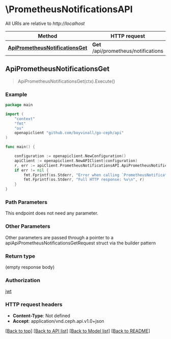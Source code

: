 # \PrometheusNotificationsAPI

All URIs are relative to *http://localhost*

Method | HTTP request | Description
------------- | ------------- | -------------
[**ApiPrometheusNotificationsGet**](PrometheusNotificationsAPI.md#ApiPrometheusNotificationsGet) | **Get** /api/prometheus/notifications | 



## ApiPrometheusNotificationsGet

> ApiPrometheusNotificationsGet(ctx).Execute()



### Example

```go
package main

import (
	"context"
	"fmt"
	"os"
	openapiclient "github.com/boyvinall/go-ceph/api"
)

func main() {

	configuration := openapiclient.NewConfiguration()
	apiClient := openapiclient.NewAPIClient(configuration)
	r, err := apiClient.PrometheusNotificationsAPI.ApiPrometheusNotificationsGet(context.Background()).Execute()
	if err != nil {
		fmt.Fprintf(os.Stderr, "Error when calling `PrometheusNotificationsAPI.ApiPrometheusNotificationsGet``: %v\n", err)
		fmt.Fprintf(os.Stderr, "Full HTTP response: %v\n", r)
	}
}
```

### Path Parameters

This endpoint does not need any parameter.

### Other Parameters

Other parameters are passed through a pointer to a apiApiPrometheusNotificationsGetRequest struct via the builder pattern


### Return type

 (empty response body)

### Authorization

[jwt](../README.md#jwt)

### HTTP request headers

- **Content-Type**: Not defined
- **Accept**: application/vnd.ceph.api.v1.0+json

[[Back to top]](#) [[Back to API list]](../README.md#documentation-for-api-endpoints)
[[Back to Model list]](../README.md#documentation-for-models)
[[Back to README]](../README.md)

